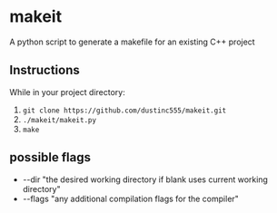 # makeit
A python script to generate a makefile for an existing C++ project


## Instructions
While in your project directory:
1) ```git clone https://github.com/dustinc555/makeit.git```
2) ```./makeit/makeit.py```
3) ```make```

## possible flags

* --dir "the desired working directory if blank uses current working directory"
* --flags "any additional compilation flags for the compiler"
